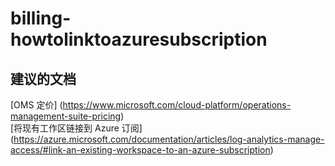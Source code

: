 
<properties
    pageTitle="billing-howtolinktoazuresubscription"
    description="与链接到 Azure 订阅进行计费相关的问题"
    service="microsoft.operationalinsights"
    resource="operationalinsightsaccounts"
    authors="adoylemsft"
    displayorder=""
    selfHelpType="generic"
    supportTopicIds="32536566"
    resourceTags=""
    productPesIds="15725"
    cloudEnvironments="public, Blackforest, Fairfax"
/>


# billing-howtolinktoazuresubscription


## **建议的文档**
[OMS 定价] (https://www.microsoft.com/cloud-platform/operations-management-suite-pricing) <br>
[将现有工作区链接到 Azure 订阅] (https://azure.microsoft.com/documentation/articles/log-analytics-manage-access/#link-an-existing-workspace-to-an-azure-subscription)


<!--HONumber=Oct16_HO4-->



